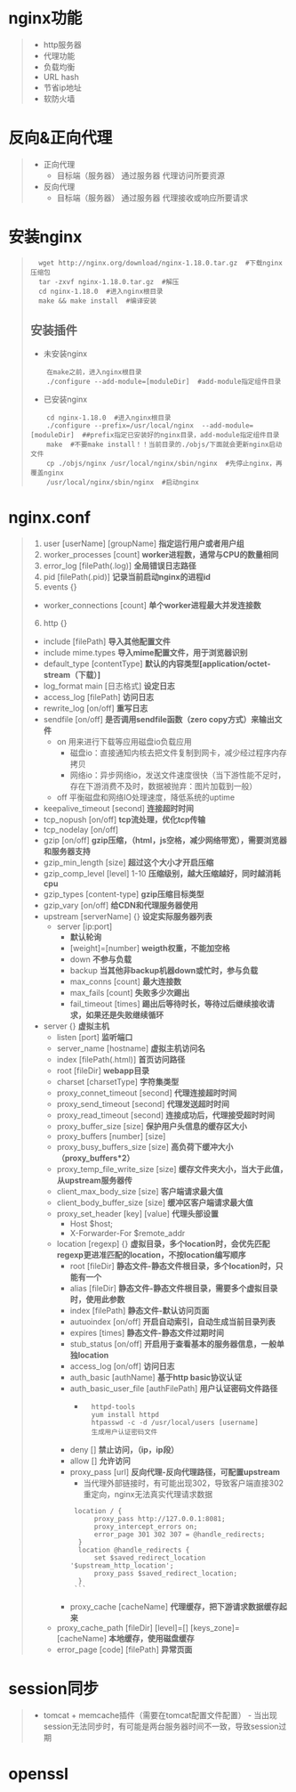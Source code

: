 # nginx功能
> - http服务器
> - 代理功能
> - 负载均衡
> - URL hash
> - 节省ip地址
> - 软防火墙

# 反向&正向代理
> - 正向代理
>   - 目标端（服务器） 通过服务器 代理访问所要资源
> - 反向代理
>   - 目标端（服务器） 通过服务器 代理接收或响应所要请求

# 安装nginx
> ```
>   wget http://nginx.org/download/nginx-1.18.0.tar.gz  #下载nginx压缩包
>   tar -zxvf nginx-1.18.0.tar.gz  #解压
>   cd nginx-1.18.0  #进入nginx根目录
>   make && make install  #编译安装
> ```
> ## 安装插件
>   - 未安装nginx
>   ```
>       在make之前，进入nginx根目录
>       ./configure --add-module=[moduleDir]  #add-module指定组件目录
>   ```
>   - 已安装nginx
>   ```
>       cd nginx-1.18.0  #进入nginx根目录
>       ./configure --prefix=/usr/local/nginx  --add-module=[moduleDir]  ##prefix指定已安装好的nginx目录，add-module指定组件目录
>       make  #不要make install！！当前目录的./objs/下面就会更新nginx启动文件
>       cp ./objs/nginx /usr/local/nginx/sbin/nginx  #先停止nginx，再覆盖nginx 
>       /usr/local/nginx/sbin/nginx  #启动nginx
>   ```

# nginx.conf
> 1. user [userName] [groupName]  **指定运行用户或者用户组**  
> 2. worker_processes [count]  **worker进程数，通常与CPU的数量相同**  
> 3. error_log [filePath(.log)]  **全局错误日志路径**  
> 4. pid [filePath(.pid)]  **记录当前启动nginx的进程id**  
> 5. events {}
>   - worker_connections [count]  **单个worker进程最大并发连接数**  
> 6. http {}
>   - include [filePath]  **导入其他配置文件**
>   - include mime.types  **导入mime配置文件，用于浏览器识别**
>   - default_type [contentType]  **默认的内容类型[application/octet-stream（下载）]**
>   - log_format main [日志格式]  **设定日志**
>   - access_log [filePath]  **访问日志**
>   - rewrite_log [on/off]  **重写日志**
>   - sendfile [on/off]  **是否调用sendfile函数（zero copy方式）来输出文件**
>       - on 用来进行下载等应用磁盘io负载应用
>           - 磁盘io：直接通知内核去把文件复制到网卡，减少经过程序内存拷贝
>           - 网络io：异步网络io，发送文件速度很快（当下游性能不足时，存在下游消费不及时，数据被抛弃：图片加载到一般）
>       - off 平衡磁盘和网络IO处理速度，降低系统的uptime
>   - keepalive_timeout [second]  **连接超时时间**
>   - tcp_nopush [on/off]  **tcp流处理，优化tcp传输**
>   - tcp_nodelay [on/off]
>   - gzip [on/off] **gzip压缩，（html，js空格，减少网络带宽），需要浏览器和服务器支持**
>   - gzip_min_length [size] **超过这个大小才开启压缩**
>   - gzip_comp_level [level] 1-10  **压缩级别，越大压缩越好，同时越消耗cpu**
>   - gzip_types [content-type] **gzip压缩目标类型**
>   - gzip_vary [on/off]  **给CDN和代理服务器使用**
>   - upstream [serverName] {}  **设定实际服务器列表**
>       - server [ip:port]
>           - **默认轮询**
>           - [weight]=[number]  **weigth权重，不能加空格**
>           - down  **不参与负载**
>           - backup  **当其他非backup机器down或忙时，参与负载**
>           - max_conns [count] **最大连接数**
>           - max_fails [count] **失败多少次踢出**
>           - fail_timeout [times]  **踢出后等待时长，等待过后继续接收请求，如果还是失败继续循环**
>   - server {}  **虚拟主机**
>       - listen [port]  **监听端口**
>       - server_name [hostname]  **虚拟主机访问名**
>       - index [filePath(.html)]  **首页访问路径**
>       - root [fileDir]  **webapp目录**
>       - charset [charsetType]  **字符集类型**
>       - proxy_connet_timeout [second]  **代理连接超时时间**
>       - proxy_send_timeout [second]  **代理发送超时时间**
>       - proxy_read_timeout [second]  **连接成功后，代理接受超时时间**
>       - proxy_buffer_size [size]  **保护用户头信息的缓存区大小**
>       - proxy_buffers [number] [size]
>       - proxy_busy_buffers_size [size]  **高负荷下缓冲大小（proxy_buffers\*2）**
>       - proxy_temp_file_write_size [size]  **缓存文件夹大小，当大于此值，从upstream服务器传**
>       - client_max_body_size [size]  **客户端请求最大值**
>       - client_body_buffer_size [size]  **缓冲区客户端请求最大值**
>       - proxy_set_header [key] [value]  **代理头部设置**
>           - Host $host;
>           - X-Forwarder-For $remote_addr
>       - location [regexp] {}  **虚拟目录，多个location时，会优先匹配regexp更进准匹配的location，不按location编写顺序**
>           - root [fileDir]  **静态文件-静态文件根目录，多个location时，只能有一个**
>           - alias [fileDir] **静态文件-静态文件根目录，需要多个虚拟目录时，使用此参数**
>           - index [filePath]  **静态文件-默认访问页面**
>           - autuoindex [on/off]  **开启自动索引，自动生成当前目录列表**
>           - expires [times]  **静态文件-静态文件过期时间**
>           - stub_status [on/off]  **开启用于查看基本的服务器信息，一般单独location**
>           - access_log  [on/off]  **访问日志**
>           - auth_basic [authName]  **基于http basic协议认证**
>           - auth_basic_user_file [authFilePath]  **用户认证密码文件路径**
>               - ```
>                   httpd-tools
>                   yum install httpd
>                   htpasswd -c -d /usr/local/users [username]
>                   生成用户认证密码文件
>                 ```
>           - deny []  **禁止访问，（ip，ip段）**
>           - allow []  **允许访问**
>           - proxy_pass [url]  **反向代理-反向代理路径，可配置upstream**
>               - 当代理外部链接时，有可能出现302，导致客户端直接302重定向，nginx无法真实代理请求数据
>                ```
>                 location / {
>                      proxy_pass http://127.0.0.1:8081;
>                      proxy_intercept_errors on;
>                      error_page 301 302 307 = @handle_redirects;
>                  }
>                  location @handle_redirects {
>                      set $saved_redirect_location '$upstream_http_location';
>                      proxy_pass $saved_redirect_location;
>                  }
>                 ```
>           - proxy_cache [cacheName]  **代理缓存，把下游请求数据缓存起来**
>       - proxy_cache_path [fileDir] [level]=[] [keys_zone]=[cacheName]  **本地缓存，使用磁盘缓存**
>       - error_page [code] [filePath]  **异常页面**

# session同步
> - tomcat  + memcache插件（需要在tomcat配置文件配置）
>       - 当出现session无法同步时，有可能是两台服务器时间不一致，导致session过期
>


# openssl